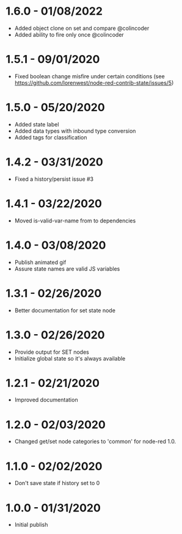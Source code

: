 1.6.0 - 01/08/2022
==================

  * Added object clone on set and compare @colincoder
  * Added ability to fire only once @colincoder

1.5.1 - 09/01/2020
==================

  * Fixed boolean change misfire under certain conditions
    (see https://github.com/lorenwest/node-red-contrib-state/issues/5)

1.5.0 - 05/20/2020
==================

  * Added state label
  * Added data types with inbound type conversion
  * Added tags for classification

1.4.2 - 03/31/2020
==================

  * Fixed a history/persist issue #3

1.4.1 - 03/22/2020
==================

  * Moved is-valid-var-name from to dependencies

1.4.0 - 03/08/2020
==================

  * Publish animated gif
  * Assure state names are valid JS variables

1.3.1 - 02/26/2020
==================

  * Better documentation for set state node

1.3.0 - 02/26/2020
==================

  * Provide output for SET nodes
  * Initialize global state so it's always available

1.2.1 - 02/21/2020
==================

  * Improved documentation

1.2.0 - 02/03/2020
==================

  * Changed get/set node categories to 'common' for node-red 1.0.

1.1.0 - 02/02/2020
==================

  * Don't save state if history set to 0


1.0.0 - 01/31/2020
==================

  * Initial publish
